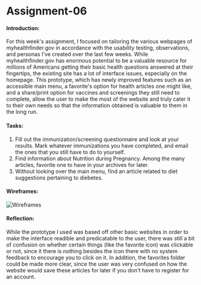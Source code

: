 # Assignment-06
#### Introduction:
For this week's assignment, I focused on tailoring the various webpages of myhealthfinder.gov in accordance with the usability testing, observations, and personas I've created over the last few weeks. While myhealthfinder.gov has enormous potential to be a valuable resource for millions of Americans getting their basic health questions answered at their fingertips, the existing site has a lot of interface issues, especially on the homepage. This prototype, which has newly improved features such as an accessible main menu, a favorite's option for health articles one might like, and a share/print option for vaccines and screenings they still need to complete, allow the user to make the most of the website and truly cater it to their own needs so that the information obtained is valuable to them in the long run. 

#### Tasks: 
1. Fill out the immunization/screening questionnaire and look at your results. Mark whatever immunizations you have completed, and email the ones that you still have to do to yourself.
2. Find information about Nutrition during Pregnancy. Among the many articles, favorite one to have in your archives for later.
3. Without looking over the main menu, find an article related to diet suggestions pertaining to diebetes. 

#### Wireframes:
![Wireframes](https://user-images.githubusercontent.com/72778213/99456463-517e1400-28de-11eb-8b5d-40849386bcd6.jpg)
#### Reflection:
While the prototype I used was based off other basic websites in order to make the interface readible and predicatable to the user, there was still a bit of confusion on whether certain things (like the favorite icon) was clickable or not, since it there is nothing besides the icon there with no system feedback to encourage you to click on it. In addition, the favorites folder could be made more clear, since the user was very confused on how the website would save these articles for later if you don't have to register for an account. 
